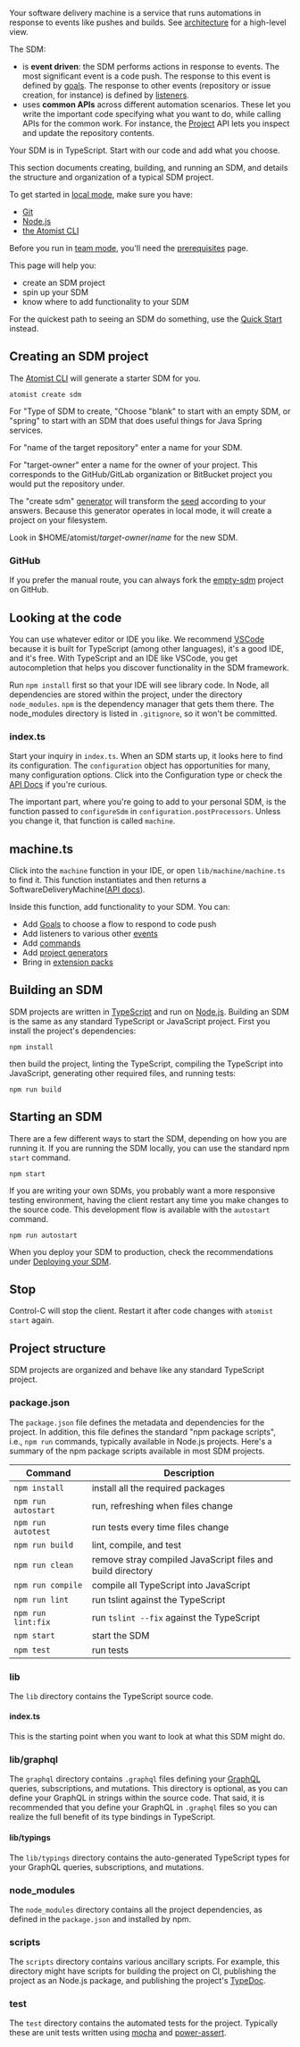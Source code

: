 Your software delivery machine is a service that runs automations in response to events
like pushes and builds. See [architecture][] for a high-level view.

The SDM:

* is **event driven**: the SDM performs actions in response to events. The most significant event
is a code push. The response to this event is defined by [goals](goal.md). The response to
other events (repository or issue creation, for instance) is defined by [listeners](event.md).
* uses **common APIs** across different automation scenarios. These let you write the important code
specifying what you want to do, while calling APIs for the common work. For instance, the [Project](project.md) API lets
you inspect and update the repository contents.

Your SDM is in TypeScript.
Start with our code and add what you choose.

[architecture]: architecture.md (Atomist SDM Architecture)
[local]: local.md (Atomist SDM Local Mode)
[team]: team.md (Atomist SDM Team Mode)

This section documents creating, building, and running an SDM,
and details the
structure and organization of a typical SDM project.

To get started in [local mode][local], make sure you have:

* [Git][]
* [Node.js][prereq-install-node]
* [the Atomist CLI][prereq-install-cli]

Before you run in [team mode][team], you'll need the [prerequisites][prereq-prereq] page.

This page will help you:

* create an SDM project
* spin up your SDM
* know where to add functionality to your SDM

[git]: https://git-scm.com/downloads  (Install Git)
[prereq-prereq]: ../developer/prerequisites.md (Atomist Automation Prerequisites)
[prereq-install-node]: ../developer/prerequisites.md#nodejs (Install Node.js)
[prereq-install-cli]: ../developer/prerequisites.md#atomist-cli (Install the Atomist CLI)
[quick-start]: ../quick-start.md (Developer Quick Start)

For the quickest path to seeing an SDM do something, use the [Quick Start][quick-start] instead.

## Creating an SDM project

The [Atomist CLI][cli] will generate a starter SDM for you.

```
atomist create sdm
```

For "Type of SDM to create, "Choose "blank" to start with an empty SDM, or "spring" to start with
an SDM that does useful things for Java Spring services.

For "name of the target repository" enter a name for your SDM.

For "target-owner" enter a name for the owner of your project. This corresponds to the
GitHub/GitLab organization or BitBucket project you would put the repository under.

The "create sdm" [generator](create.md#generator) will transform the [seed][] according
to your answers. Because this generator operates in local mode, it will create a project on your
filesystem.

Look in $HOME/atomist/_target-owner_/_name_ for the new SDM.

[sdm-core]: https://github.com/atomist/sdm-core (Atomist SDM - TypeScript)
[ts]: https://www.typescriptlang.org/ (TypeScript)
[gql]: http://graphql.org/ (GraphQL)
[seed]: https://github.com/atomist-seeds/empty-sdm (Blank SDM Seed Project)

### GitHub

If you prefer the manual route, you can always fork the [empty-sdm][seed]
project on GitHub.

## Looking at the code

You can use whatever editor or IDE you like. We recommend [VSCode][] because
it is built for TypeScript (among other languages), it's a good IDE, and it's free.
With TypeScript and an IDE like VSCode, you get autocompletion that helps you discover
functionality in the SDM framework.

Run `npm install` first so that your IDE will see library code. In Node, all dependencies
are stored within the project, under the directory `node_modules`. `npm` is the dependency manager
that gets them there. The node_modules directory is listed in `.gitignore`, so it won't be committed.

### index.ts

Start your inquiry in `index.ts`.  When an SDM starts up, it looks here to find its configuration.
The `configuration` object has opportunities for many, many configuration options. Click into the Configuration type
or check the [API Docs][configuration-api-doc] if you're curious.

The important part, where you're going to add to your personal SDM, is the function passed to `configureSdm` in `configuration.postProcessors`.
Unless you change it, that function is called `machine`.

## machine.ts

Click into the `machine` function in your IDE, or open `lib/machine/machine.ts` to find it.
This function instantiates
and then returns a SoftwareDeliveryMachine([API docs][sdm-api-doc]).

Inside this function, add functionality to your SDM. You can:

* Add [Goals](goal.md) to choose a flow to respond to code push
* Add listeners to various other [events](event.md)
* Add [commands](commands.md)
* Add [project generators](create.md)
* Bring in [extension packs](../pack/index.md)

[sdm-api-doc]: https://atomist.github.io/sdm/interfaces/_lib_api_machine_softwaredeliverymachine_.softwaredeliverymachine.html (API Docs for SoftwareDeliveryMachine)
[configuration-api-doc]: https://atomist.github.io/automation-client/interfaces/_lib_configuration_.configuration.html (API Docs for Configuration type)
[vscode]: https://code.visualstudio.com/ (VS Code IDE)

## Building an SDM

SDM projects are written in [TypeScript][ts] and
run on [Node.js][node].  Building an SDM is the same as
any standard TypeScript or JavaScript project.  First you install the
project's dependencies:

```
npm install
```

then build the project, linting the TypeScript, compiling the
TypeScript into JavaScript, generating other required files, and
running tests:

```
npm run build
```

[node]: https://nodejs.org/en/ (Node.js)

## Starting an SDM

There are a few different ways to start the SDM,
depending on how you are running it.  If you are running the
SDM locally, you can use the standard npm `start`
command.

```
npm start
```

If you are writing your own SDMs, you probably want a more
responsive testing environment, having the client restart any time you
make changes to the source code.  This development
flow is available with the `autostart` command.

```
npm run autostart
```

When you deploy your SDM to production, check the recommendations under [Deploying your SDM][prod].

[prod]: sdm-deploy.md#production (SDM Production Deployment Considerations)

## Stop

Control-C will stop the client.  Restart it after code changes with
`atomist start` again.

## Project structure

SDM projects are organized and behave like any standard
TypeScript project.

### package.json

The `package.json` file defines the metadata and dependencies for the
project.  In addition, this file defines the standard "npm package
scripts", i.e., `npm run` commands, typically available in Node.js
projects.  Here's a summary of the npm package scripts available in
most SDM projects.

Command | Description
------- | ------
`npm install` | install all the required packages
`npm run autostart` | run, refreshing when files change
`npm run autotest` | run tests every time files change
`npm run build` | lint, compile, and test
`npm run clean` | remove stray compiled JavaScript files and build directory
`npm run compile` | compile all TypeScript into JavaScript
`npm run lint` | run tslint against the TypeScript
`npm run lint:fix` | run `tslint --fix` against the TypeScript
`npm start` | start the SDM
`npm test` | run tests

### lib

The `lib` directory contains the TypeScript source code.

#### index.ts

This is the starting point when you want to look at
what this SDM might do.

### lib/graphql

The `graphql` directory contains `.graphql` files defining
your [GraphQL][gql] queries, subscriptions, and mutations.  This
directory is optional, as you can define your GraphQL in strings
within the source code.  That said, it is recommended that you define
your GraphQL in `.graphql` files so you can realize the full benefit
of its type bindings in TypeScript.

#### lib/typings

The `lib/typings` directory contains the auto-generated TypeScript
types for your GraphQL queries, subscriptions, and mutations.

### node_modules

The `node_modules` directory contains all the project dependencies, as
defined in the `package.json` and installed by npm.

### scripts

The `scripts` directory contains various ancillary scripts.  For
example, this directory might have scripts for building the project on
CI, publishing the project as an Node.js package, and publishing the
project's [TypeDoc][typedoc].

[typedoc]: http://typedoc.org/ (TypeDoc)

### test

The `test` directory contains the automated tests for the project.
Typically these are unit tests written using [mocha][]
and [power-assert][].

<!--
## Next steps

Proceed to [add some functionality][add-functionality] to your SDM.
-->

[mocha]: https://mochajs.org/ (Mocha)
[power-assert]: https://github.com/power-assert-js/power-assert#readme (power-assert)
[cli]: cli.md (Atomist command-line utility)
